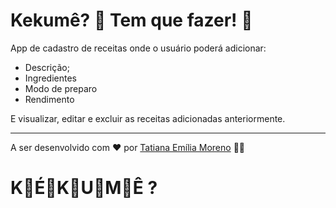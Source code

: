 # Kekumê? 🍰 Tem que fazer! 🥣

App de cadastro de receitas onde o usuário poderá adicionar:
- Descrição;
- Ingredientes
- Modo de preparo
- Rendimento

E visualizar, editar e excluir as receitas adicionadas anteriormente.

---
A ser desenvolvido com ♥ por [Tatiana Emília Moreno](https://www.linkedin.com/in/tatmorenno/) 👩‍💻
# K🥣É🍝K🥘U🥧M🍰Ê ?
